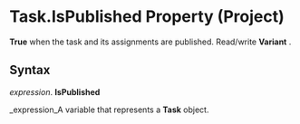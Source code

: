 
# Task.IsPublished Property (Project)

 **True** when the task and its assignments are published. Read/write **Variant** .


## Syntax

 _expression_. **IsPublished**

 _expression_A variable that represents a  **Task** object.

